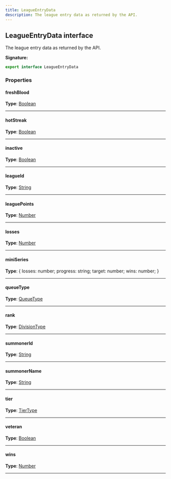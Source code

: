 ```yaml
---
title: LeagueEntryData
description: The league entry data as returned by the API.
---
```


## LeagueEntryData interface

The league entry data as returned by the API.

**Signature:**

```ts
export interface LeagueEntryData 
```

### Properties

#### freshBlood



**Type**: [Boolean](https://developer.mozilla.org/en-US/docs/Web/JavaScript/Reference/Global_Objects/Boolean)

---

#### hotStreak



**Type**: [Boolean](https://developer.mozilla.org/en-US/docs/Web/JavaScript/Reference/Global_Objects/Boolean)

---

#### inactive



**Type**: [Boolean](https://developer.mozilla.org/en-US/docs/Web/JavaScript/Reference/Global_Objects/Boolean)

---

#### leagueId



**Type**: [String](https://developer.mozilla.org/en-US/docs/Web/JavaScript/Reference/Global_Objects/String)

---

#### leaguePoints



**Type**: [Number](https://developer.mozilla.org/en-US/docs/Web/JavaScript/Reference/Global_Objects/Number)

---

#### losses



**Type**: [Number](https://developer.mozilla.org/en-US/docs/Web/JavaScript/Reference/Global_Objects/Number)

---

#### miniSeries



**Type**: {         losses: number;         progress: string;         target: number;         wins: number;     }

---

#### queueType



**Type**: [QueueType](/api/queuetype)

---

#### rank



**Type**: [DivisionType](/api/divisiontype)

---

#### summonerId



**Type**: [String](https://developer.mozilla.org/en-US/docs/Web/JavaScript/Reference/Global_Objects/String)

---

#### summonerName



**Type**: [String](https://developer.mozilla.org/en-US/docs/Web/JavaScript/Reference/Global_Objects/String)

---

#### tier



**Type**: [TierType](/api/tiertype)

---

#### veteran



**Type**: [Boolean](https://developer.mozilla.org/en-US/docs/Web/JavaScript/Reference/Global_Objects/Boolean)

---

#### wins



**Type**: [Number](https://developer.mozilla.org/en-US/docs/Web/JavaScript/Reference/Global_Objects/Number)

---

